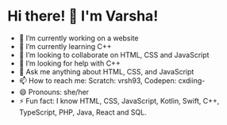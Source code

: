 # Hi there! 👋 I'm Varsha!

- 🔭 I’m currently working on a website
- 🌱 I’m currently learning C++
- 👯 I’m looking to collaborate on HTML, CSS and JavaScript
- 🤔 I’m looking for help with C++
- 💬 Ask me anything about HTML, CSS, and JavaScript
- 📫 How to reach me: Scratch: vrsh93, Codepen: cxdiing-
- 😄 Pronouns: she/her
- ⚡ Fun fact: I know HTML, CSS, JavaScript, Kotlin, Swift, C++, TypeScript, PHP, Java, React and SQL.
